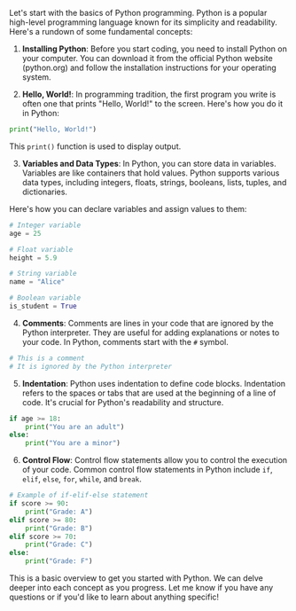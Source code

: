 Let's start with the basics of Python programming. Python is a popular high-level programming language known for its simplicity and readability. Here's a rundown of some fundamental concepts:

1. **Installing Python**: Before you start coding, you need to install Python on your computer. You can download it from the official Python website (python.org) and follow the installation instructions for your operating system.

2. **Hello, World!**: In programming tradition, the first program you write is often one that prints "Hello, World!" to the screen. Here's how you do it in Python:

```python
print("Hello, World!")
```

This `print()` function is used to display output.

3. **Variables and Data Types**: In Python, you can store data in variables. Variables are like containers that hold values. Python supports various data types, including integers, floats, strings, booleans, lists, tuples, and dictionaries.

Here's how you can declare variables and assign values to them:

```python
# Integer variable
age = 25

# Float variable
height = 5.9

# String variable
name = "Alice"

# Boolean variable
is_student = True
```

4. **Comments**: Comments are lines in your code that are ignored by the Python interpreter. They are useful for adding explanations or notes to your code. In Python, comments start with the `#` symbol.

```python
# This is a comment
# It is ignored by the Python interpreter
```

5. **Indentation**: Python uses indentation to define code blocks. Indentation refers to the spaces or tabs that are used at the beginning of a line of code. It's crucial for Python's readability and structure.

```python
if age >= 18:
    print("You are an adult")
else:
    print("You are a minor")
```

6. **Control Flow**: Control flow statements allow you to control the execution of your code. Common control flow statements in Python include `if`, `elif`, `else`, `for`, `while`, and `break`.

```python
# Example of if-elif-else statement
if score >= 90:
    print("Grade: A")
elif score >= 80:
    print("Grade: B")
elif score >= 70:
    print("Grade: C")
else:
    print("Grade: F")
```

This is a basic overview to get you started with Python. We can delve deeper into each concept as you progress. Let me know if you have any questions or if you'd like to learn about anything specific!
